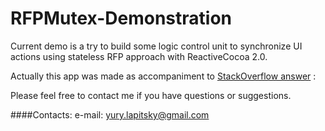 # RFPMutex-Demonstration

Current demo is a try to build some logic control unit to synchronize UI actions using stateless RFP approach with ReactiveCocoa 2.0.

Actually this app was made as accompaniment to [StackOverflow answer](http://stackoverflow.com/questions/33106548/how-to-make-mutex-signals-with-reactivecocoa/33168026#33168026) :

Please feel free to contact me if you have questions or suggestions.

####Contacts:
e-mail: yury.lapitsky@gmail.com
